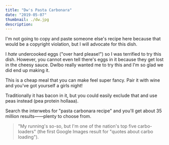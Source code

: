 ```yaml
---
title: "Dw's Pasta Carbonara"
date: "2019-05-07"
thumbnail: ./dw.jpg
description: 
---
```


I'm not going to copy and paste someone else's recipe here because that would be a copyright violation, but I will advocate for this dish.

I *hate* undercooked eggs ("over hard please!") so I was terrified to try this dish. However, you cannot even tell there's eggs in it because they get lost in the cheesy sauce. Dwlbo really wanted me to try this and I'm so glad we did end up making it.

This is a cheap meal that you can make feel super fancy. Pair it with wine and you've got yourself a girls night! 

Traditionally it has bacon in it, but you could easily exclude that and use peas instead (pea protein hollaaa). 

Search the interwebs for "pasta carbonara recipe" and you'll get about 35 million results——plenty to choose from.

<blockquote>
    "My running's so-so, but I'm one of the nation's top five carbo-loaders" (the first Google Images result for "quotes about carbo loading").
</blockquote>
